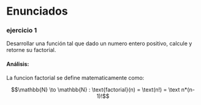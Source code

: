# Enunciados  

### ejercicio 1
Desarrollar una función tal que dado un numero entero positivo, calcule y retorne su factorial.
#### Análisis:
La funcion factorial se define matematicamente como:
```math
\mathbb{N} \to \mathbb{N} : \text{factorial}(n) = \text(n!) = \text n*(n-1)!
```
